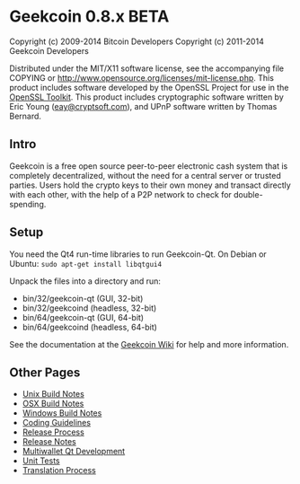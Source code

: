 Geekcoin 0.8.x BETA
====================

Copyright (c) 2009-2014 Bitcoin Developers
Copyright (c) 2011-2014 Geekcoin Developers

Distributed under the MIT/X11 software license, see the accompanying
file COPYING or http://www.opensource.org/licenses/mit-license.php.
This product includes software developed by the OpenSSL Project for use in the [OpenSSL Toolkit](http://www.openssl.org/). This product includes
cryptographic software written by Eric Young ([eay@cryptsoft.com](mailto:eay@cryptsoft.com)), and UPnP software written by Thomas Bernard.


Intro
---------------------
Geekcoin is a free open source peer-to-peer electronic cash system that is
completely decentralized, without the need for a central server or trusted
parties.  Users hold the crypto keys to their own money and transact directly
with each other, with the help of a P2P network to check for double-spending.


Setup
---------------------
You need the Qt4 run-time libraries to run Geekcoin-Qt. On Debian or Ubuntu:
	`sudo apt-get install libqtgui4`

Unpack the files into a directory and run:

- bin/32/geekcoin-qt (GUI, 32-bit)
- bin/32/geekcoind (headless, 32-bit)
- bin/64/geekcoin-qt (GUI, 64-bit)
- bin/64/geekcoind (headless, 64-bit)

See the documentation at the [Geekcoin Wiki](http://geekcoin.info)
for help and more information.


Other Pages
---------------------
- [Unix Build Notes](build-unix.md)
- [OSX Build Notes](build-osx.md)
- [Windows Build Notes](build-msw.md)
- [Coding Guidelines](coding.md)
- [Release Process](release-process.md)
- [Release Notes](release-notes.md)
- [Multiwallet Qt Development](multiwallet-qt.md)
- [Unit Tests](unit-tests.md)
- [Translation Process](translation_process.md)
